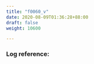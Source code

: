 ```yaml
---
title: "f0060_v"
date: 2020-08-09T01:36:28+88:00
draft: false
weight: 10600

---
```


### Log reference: <no value>

```
